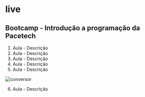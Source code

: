 # live
## Bootcamp - Introdução a programação da Pacetech

1. Aula - Descrição
2. Aula - Descrição
3. Aula - Descrição
4. Aula - Descrição
5. Aula - Descrição

![conversor](https://user-images.githubusercontent.com/70113922/218206678-9ffa1961-9e0e-4571-910f-519caf262dd3.png)

6. Aula - Descrição

